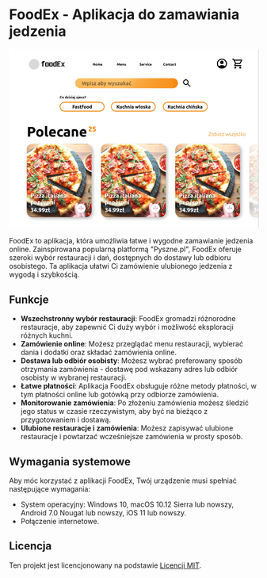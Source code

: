 # FoodEx - Aplikacja do zamawiania jedzenia

![FoodEx Logo](README/foodEx.png)

FoodEx to aplikacja, która umożliwia łatwe i wygodne zamawianie jedzenia online. Zainspirowana popularną platformą "Pyszne.pl", FoodEx oferuje szeroki wybór restauracji i dań, dostępnych do dostawy lub odbioru osobistego. Ta aplikacja ułatwi Ci zamówienie ulubionego jedzenia z wygodą i szybkością.

## Funkcje

- **Wszechstronny wybór restauracji**: FoodEx gromadzi różnorodne restauracje, aby zapewnić Ci duży wybór i możliwość eksploracji różnych kuchni.
- **Zamówienie online**: Możesz przeglądać menu restauracji, wybierać dania i dodatki oraz składać zamówienia online.
- **Dostawa lub odbiór osobisty**: Możesz wybrać preferowany sposób otrzymania zamówienia - dostawę pod wskazany adres lub odbiór osobisty w wybranej restauracji.
- **Łatwe płatności**: Aplikacja FoodEx obsługuje różne metody płatności, w tym płatności online lub gotówką przy odbiorze zamówienia.
- **Monitorowanie zamówienia**: Po złożeniu zamówienia możesz śledzić jego status w czasie rzeczywistym, aby być na bieżąco z przygotowaniem i dostawą.
- **Ulubione restauracje i zamówienia**: Możesz zapisywać ulubione restauracje i powtarzać wcześniejsze zamówienia w prosty sposób.

## Wymagania systemowe

Aby móc korzystać z aplikacji FoodEx, Twój urządzenie musi spełniać następujące wymagania:

- System operacyjny: Windows 10, macOS 10.12 Sierra lub nowszy, Android 7.0 Nougat lub nowszy, iOS 11 lub nowszy.
- Połączenie internetowe.

## Licencja

Ten projekt jest licencjonowany na podstawie [Licencji MIT](LICENSE).
